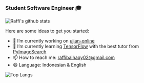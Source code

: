 ### Student Software Engineer 🎓

![Raffi's github stats](https://github-readme-stats.vercel.app/api?username=raffibaihaqy02&show_icons=true&theme=tokyonight)

Here are some ideas to get you started:

- 🔭 I’m currently working on [ujian-online](https://github.com/raffibaihaqy02/CodeIgniter-with-MongoDB)
- 🌱 I’m currently learning [TensorFlow](https://www.tensorflow.org) with the best tutor from [PyImageSearch](https://www.pyimagesearch.com)
- 📫 How to reach me: raffibaihaqy02@gmail.com
- 😄 Language: Indonesian & English


![Top Langs](https://github-readme-stats.vercel.app/api/top-langs/?username=raffibaihaqy02&layout=compact)
